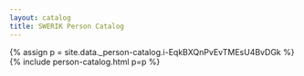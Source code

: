 ```yaml
---
layout: catalog
title: SWERIK Person Catalog
---
```

{% assign p = site.data._person-catalog.i-EqkBXQnPvEvTMEsU4BvDGk %}
{% include person-catalog.html p=p %}


